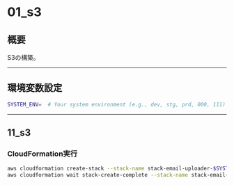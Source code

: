 # 01_s3

## 概要

S3の構築。

---

## 環境変数設定

```bash
SYSTEM_ENV=  # Your system environment (e.g., dev, stg, prd, 000, 111)

```

---

## 11_s3

### CloudFormation実行

```bash
aws cloudformation create-stack --stack-name stack-email-uploader-$SYSTEM_ENV-s3 --template-body file://template/01_s3/11_s3.yml --parameters ParameterKey=SystemEnv,ParameterValue=$SYSTEM_ENV
aws cloudformation wait stack-create-complete --stack-name stack-email-uploader-$SYSTEM_ENV-s3

```
